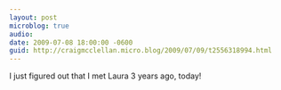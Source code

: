 ```yaml
---
layout: post
microblog: true
audio: 
date: 2009-07-08 18:00:00 -0600
guid: http://craigmcclellan.micro.blog/2009/07/09/t2556318994.html
---
```

I just figured out that I met Laura 3 years ago, today!
